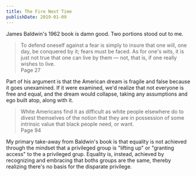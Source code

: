 ```yaml
---
title: The Fire Next Time
publishDate: 2019-01-09
---
```


James Baldwin's 1962 book is damn good. Two portions stood out to me.

> To defend oneself against a fear is simply to insure that one will, one day, be conquered by it; fears must be faced. As for one's wits, it is just not true that one can live by them — not, that is, if one really wishes to live.  
> Page 27

Part of his argument is that the American dream is fragile and false because it goes unexamined. If it were examined, we'd realize that not everyone is free and equal, and the dream would collapse, taking any assumptions and ego built atop, along with it.

> White Americans find it as difficult as white people elsewhere do to divest themselves of the notion that they are in possession of some intrinsic value that black people need, or want.  
> Page 94

My primary take-away from Baldwin's book is that equality is not achieved through the mindset that a privileged group is "lifting up" or "granting access" to the a privileged grup. Equality is, instead, achieved by recognizing and embracing that boths groups are the same, thereby realizing there's no basis for the disparate privilege.
